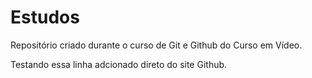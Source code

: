 # Estudos
Repositório criado durante o curso de Git e Github do Curso em Vídeo.

Testando essa linha adcionado direto do site Github.
